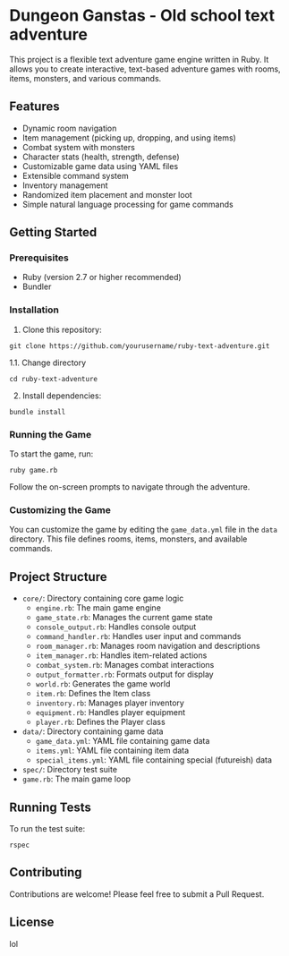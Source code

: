 # Dungeon Ganstas - Old school text adventure

This project is a flexible text adventure game engine written in Ruby. It allows you to create interactive, text-based adventure games with rooms, items, monsters, and various commands.

## Features

- Dynamic room navigation
- Item management (picking up, dropping, and using items)
- Combat system with monsters
- Character stats (health, strength, defense)
- Customizable game data using YAML files
- Extensible command system
- Inventory management
- Randomized item placement and monster loot
- Simple natural language processing for game commands

## Getting Started

### Prerequisites

- Ruby (version 2.7 or higher recommended)
- Bundler

### Installation

1. Clone this repository:

```
git clone https://github.com/yourusername/ruby-text-adventure.git
```

1.1. Change directory
```
cd ruby-text-adventure
```

2. Install dependencies:

```
bundle install
```

### Running the Game

To start the game, run:

```
ruby game.rb
```

Follow the on-screen prompts to navigate through the adventure.

### Customizing the Game

You can customize the game by editing the `game_data.yml` file in the `data` directory. This file defines rooms, items, monsters, and available commands.

## Project Structure

- `core/`: Directory containing core game logic
  - `engine.rb`: The main game engine
  - `game_state.rb`: Manages the current game state
  - `console_output.rb`: Handles console output
  - `command_handler.rb`: Handles user input and commands
  - `room_manager.rb`: Manages room navigation and descriptions
  - `item_manager.rb`: Handles item-related actions
  - `combat_system.rb`: Manages combat interactions
  - `output_formatter.rb`: Formats output for display
  - `world.rb`: Generates the game world
  - `item.rb`: Defines the Item class
  - `inventory.rb`: Manages player inventory
  - `equipment.rb`: Handles player equipment
  - `player.rb`: Defines the Player class
- `data/`: Directory containing game data
  - `game_data.yml`: YAML file containing game data
  - `items.yml`: YAML file containing item data
  - `special_items.yml`: YAML file containing special (futureish) data
- `spec/`: Directory test suite
- `game.rb`: The main game loop

## Running Tests

To run the test suite:

```
rspec
```

## Contributing

Contributions are welcome! Please feel free to submit a Pull Request.

## License

lol
